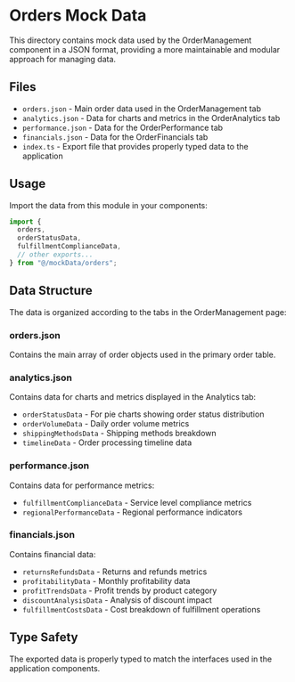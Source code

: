 # Orders Mock Data

This directory contains mock data used by the OrderManagement component in a JSON format, providing a more maintainable and modular approach for managing data.

## Files

- `orders.json` - Main order data used in the OrderManagement tab
- `analytics.json` - Data for charts and metrics in the OrderAnalytics tab
- `performance.json` - Data for the OrderPerformance tab
- `financials.json` - Data for the OrderFinancials tab
- `index.ts` - Export file that provides properly typed data to the application

## Usage

Import the data from this module in your components:

```typescript
import { 
  orders, 
  orderStatusData,
  fulfillmentComplianceData,
  // other exports...
} from "@/mockData/orders";
```

## Data Structure

The data is organized according to the tabs in the OrderManagement page:

### orders.json
Contains the main array of order objects used in the primary order table.

### analytics.json
Contains data for charts and metrics displayed in the Analytics tab:
- `orderStatusData` - For pie charts showing order status distribution
- `orderVolumeData` - Daily order volume metrics
- `shippingMethodsData` - Shipping methods breakdown
- `timelineData` - Order processing timeline data

### performance.json
Contains data for performance metrics:
- `fulfillmentComplianceData` - Service level compliance metrics
- `regionalPerformanceData` - Regional performance indicators

### financials.json
Contains financial data:
- `returnsRefundsData` - Returns and refunds metrics
- `profitabilityData` - Monthly profitability data
- `profitTrendsData` - Profit trends by product category
- `discountAnalysisData` - Analysis of discount impact
- `fulfillmentCostsData` - Cost breakdown of fulfillment operations

## Type Safety

The exported data is properly typed to match the interfaces used in the application components. 